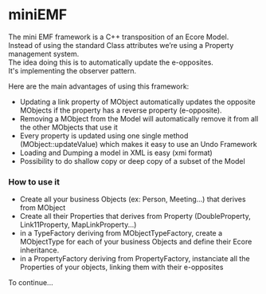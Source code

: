 # miniEMF

The mini EMF framework is a C++ transposition of an Ecore Model.<br />
Instead of using the standard Class attributes we’re using a Property management system.<br />
The idea doing this is to automatically update the e-opposites.<br />
It's implementing the observer pattern.<br />


Here are the main advantages of using this framework:
- Updating a link property of MObject automatically updates the opposite MObjects if the property has a reverse property (e-opposite).
- Removing a MObject from the Model will automatically remove it from all the other MObjects that use it
- Every property is updated using one single method (MObject::updateValue) which makes it easy to use an Undo Framework
- Loading and Dumping a model in XML is easy (xmi format)
- Possibility to do shallow copy or deep copy of a subset of the Model



### How to use it
- Create all your business Objects (ex: Person, Meeting...) that derives from MObject
- Create all their Properties that derives from Property (DoubleProperty, Link11Property, MapLinkProperty...)
- in a TypeFactory deriving from MObjectTypeFactory, create a MObjectType for each of your business Objects and define their Ecore inheritance.
- in a PropertyFactory deriving from PropertyFactory, instanciate all the Properties of your objects, linking them with their e-opposites


To continue...
